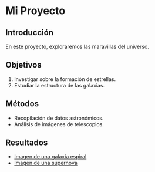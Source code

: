 # Mi Proyecto

## Introducción
En este proyecto, exploraremos las maravillas del universo.

## Objetivos
1. Investigar sobre la formación de estrellas.
2. Estudiar la estructura de las galaxias.

## Métodos
- Recopilación de datos astronómicos.
- Análisis de imágenes de telescopios.

## Resultados
- [Imagen de una galaxia espiral](https://example.com/galaxy_spiral.jpg)
- [Imagen de una supernova](https://example.com/supernova.jpg)
